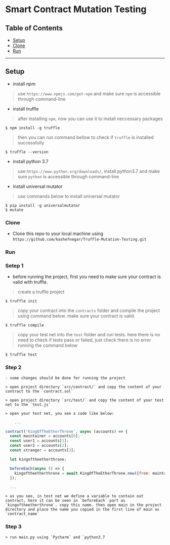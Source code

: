 # Smart Contract Mutation Testing 


## Table of Contents

- [Setup](#setup)
- [Clone](#clone)
- [Run](#run)

---

## Setup

- install npm

> use `https://www.npmjs.com/get-npm` and make sure `npm` is accessible through command-line

- install truffle

> after installing `npm`, now you can use it to install neccessary packages

```shell
$ npm install -g truffle
```
> then you can run command bellow to check if `truffle` is installed successfully

```shell
$ truffle --version
```

- install python 3.7

> use `https://www.python.org/downloads/`, install python3.7 and make sure `python` is accessible through command-line

- install universal mutator

> use commands below to install universal mutator

```shell
$ pip install -g universalmutator
$ mutate
```

### Clone

- Clone this repo to your local machine using `https://github.com/kashefnegar/Truffle-Mutation-Testing.git`

### Run

### Setep 1
- before running the project, first you need to make sure your contract is valid with truffle.

> create a truffle project

```shell
$ truffle init
```

> copy your contract into the `contracts` folder and compile the project using command below. make sure your contract is valid.

```shell
$ truffle compile
```

> copy your test net into the `test` folder and run tests. here there is no need to check if tests pass or failed, just check there is no error running the command below

```shell
$ truffle test
```
### Step 2
	- some changes should be done for running the project

	> open project directory `src/contract/` and copy the content of your contract to the `contract.sol`

	> open project directory `src/test/` and copy the content of your test net to the `test.js`

	> open your test net, you see a code like below:

```javascript
	...

contract('KingOfTheEtherThrone', async (accounts) => {
  const maintainer = accounts[0];
  const user1 = accounts[1];
  const user2 = accounts[2];
  const stranger = accounts[3];

  let kingoftheetherthrone;

  beforeEach(async () => {
    kingoftheetherthrone = await KingOfTheEtherThrone.new({from: maintainer});
  });

  ...
```

	> as you see, in test net we define a variable to contain out contract, here it can be seen in `beforeEach` part as `kingoftheetherthrone`. copy this name. then open main in the project directory and place the name you copied in the first line of main as `contract_name`

### Step 3
	> run main.py using `Pycharm` and `python3.7 
